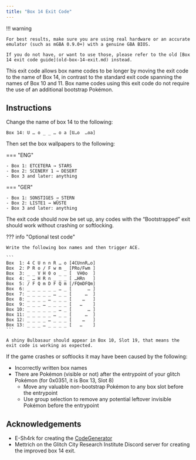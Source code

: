 ```yaml
---
title: "Box 14 Exit Code"
---
```

!!! warning

    For best results, make sure you are using real hardware or an accurate emulator (such as mGBA 0.9.0+) with a genuine GBA BIOS.

    If you do not have, or want to use those, please refer to the old [Box 14 exit code guide](old-box-14-exit.md) instead.

This exit code allows box name codes to be longer by moving the exit code to the name of Box 14, in contrast to the standard exit code spanning the names of Box 10 and 11.
Box name codes using this exit code do not require the use of an additional bootstrap Pokémon.

## Instructions

Change the name of box 14 to the following:

```
Box 14: U … o _ _ … o a	[U…o  …oa]
```

Then set the box wallpapers to the following:

=== "ENG"

    - Box 1: ETCETERA → STARS
    - Box 2: SCENERY 1 → DESERT
    - Box 3 and later: anything

=== "GER"

    - Box 1: SONSTIGES → STERN
    - Box 2: LISTE1 → WÜSTE
    - Box 3 and later: anything

The exit code should now be set up, any codes with the “Bootstrapped” exit should work without crashing or softlocking.

??? info "Optional test code"

    Write the following box names and then trigger ACE.

    ```
    Box  1: 4 C U n n R … o	[4CUnnR…o]
    Box  2: P R o / F w m _	[PRo/Fwm ]
    Box  3: _ _ V H 0 o _ _	[  VH0o  ]
    Box  4: _ … H R n _ _ _	[ …HRn   ]
    Box  5: / F Q m D F Q m	[/FQmDFQm]
    Box  6: _ _ _ _ _ _ … _	[      … ]
    Box  7: _ _ _ _ _ … _ _	[     …  ]
    Box  8: _ _ _ _ … _ _ _	[    …   ]
    Box  9: _ _ _ … _ _ _ _	[   …    ]
    Box 10: _ _ _ _ _ _ … _	[      … ]
    Box 11: _ _ _ _ _ … _ _	[     …  ]
    Box 12: _ _ _ _ … _ _ _	[    …   ]
    Box 13: _ _ _ … _ _ _ _	[   …    ]
    ```

    A shiny Bulbasaur should appear in Box 10, Slot 19, that means the exit code is working as expected.

If the game crashes or softlocks it may have been caused by the following:

- Incorrectly written box names
- There are Pokémon (visible or not) after the entrypoint of your glitch Pokémon (for 0x0351, it is Box 13, Slot 8)
    - Move any valuable non-bootstrap Pokémon to any box slot before the entrypoint
    - Use group selection to remove any potential leftover invisible Pokémon before the entrypoint

## Acknowledgements

- E-Sh4rk for creating the [CodeGenerator](https://e-sh4rk.github.io/CodeGenerator)
- Mettrich on the Glitch City Research Institute Discord server for creating the improved box 14 exit.
